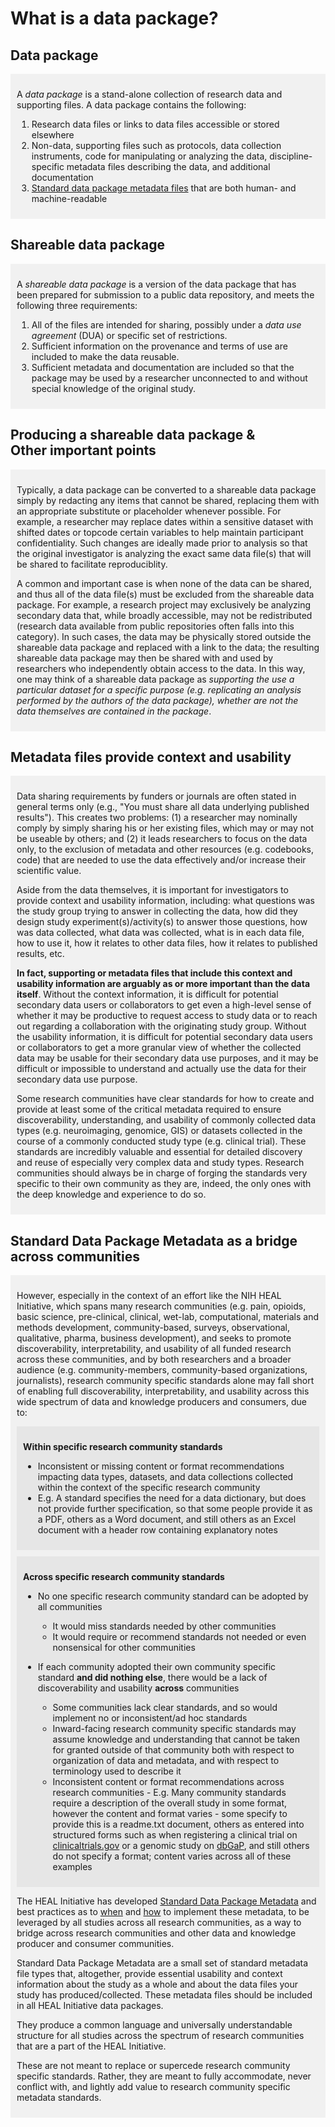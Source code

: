 # What is a data package? 



## Data package 

<div markdown="1" style="background-color:rgba(0, 0, 0, 0.0470588); text-align:left; vertical-align: top; padding:10px 10px; margin-bottom: 10px;">

A *data package* is a stand-alone collection of research data and supporting files. 
A data package contains the following:

1. Research data files or links to data files accessible or stored elsewhere
2. Non-data, supporting files such as protocols, data collection instruments,
   code for manipulating or analyzing the data, discipline-specific metadata
   files describing the data, and additional documentation
3. [Standard data package metadata files](../terms/index.md#standard-data-package-metadata-files)
   that are both human- and machine-readable

</div>

## Shareable data package 

<div markdown="1" style="background-color:rgba(0, 0, 0, 0.0470588); text-align:left; vertical-align: top; padding:10px 10px; margin-bottom: 10px;">

A *shareable data package* is a version of the data package that has been prepared for 
submission to a public data repository, and meets the following three requirements:

1. All of the files are intended for sharing, possibly under a
   *data use agreement* (DUA) or specific set of restrictions.
2. Sufficient information on the provenance and terms of use are included to
   make the data reusable.
3. Sufficient metadata and documentation are included so that the package may
   be used by a researcher unconnected to and without special knowledge of the
   original study.

</div>

## Producing a shareable data package & <br>Other important points 

<div markdown="1" style="background-color:rgba(0, 0, 0, 0.0470588); text-align:left; vertical-align: top; padding:10px 10px; margin-bottom: 10px;">

Typically, a data package can be converted to a shareable data package simply
by redacting any items that cannot be shared, replacing them with an
appropriate substitute or placeholder whenever possible. For example, a
researcher may replace dates within a sensitive dataset with shifted dates or topcode certain variables
to help maintain participant confidentiality. Such changes are ideally made
prior to analysis so that the original investigator is analyzing the exact
same data file(s) that will be shared to facilitate reproduciblity.

A common and important case is when none of the data can be shared, and thus
all of the data file(s) must be excluded from the shareable data package. For example, a
research project may exclusively be analyzing secondary data that, while
broadly accessible, may not be redistributed (research data available from
public repositories often falls into this category). In such cases, the data
may be physically stored outside the shareable data package and replaced with a link to
the data; the resulting shareable data package may then be shared with and used by
researchers who independently obtain access to the data. In this way, one may
think of a shareable data package as *supporting the use a particular dataset for a
specific purpose (e.g. replicating an analysis performed by the authors of the data package), 
whether are not the data themselves are contained in the package*.

</div>

## Metadata files provide context and usability

<div markdown="1" style="background-color:rgba(0, 0, 0, 0.0470588); text-align:left; vertical-align: top; padding:10px 10px; margin-bottom: 10px;">

Data sharing requirements by funders or journals are often stated in general
terms only (e.g., "You must share all data underlying published results").
This creates two problems: (1) a researcher may nominally comply by simply
sharing his or her existing files, which may or may not be useable by others;
and (2) it leads researchers to focus on the data only, to the exclusion of
metadata and other resources (e.g. codebooks, code) that are needed to use the data
effectively and/or increase their scientific value.

Aside from the data themselves, it is important for investigators to provide
context and usability information, including: what questions was the study
group trying to answer in collecting the data, how did they design study
experiment(s)/activity(s) to answer those questions, how was data collected,
what data was collected, what is in each data file, how to use it, how it
relates to other data files, how it relates to published results, etc.

**In fact, supporting or metadata files that include this context and
usability information are arguably as or more important than the data
itself**. Without the context information, it is difficult for potential
secondary data users or collaborators to get even a high-level sense of
whether it may be productive to request access to study data or to reach out
regarding a collaboration with the originating study group. Without the
usability information, it is difficult for potential secondary data users or
collaborators to get a more granular view of whether the collected data may be
usable for their secondary data use purposes, and it may be difficult or
impossible to understand and actually use the data for their secondary data
use purpose.

Some research communities have clear standards for how to create and provide
at least some of the critical metadata required to ensure discoverability,
understanding, and usability of commonly collected data types (e.g.
neuroimaging, genomice, GIS) or datasets collected in the course of a commonly
conducted study type (e.g. clinical trial). These standards are incredibly
valuable and essential for detailed discovery and reuse of especially very
complex data and study types. Research communities should always be in charge
of forging the standards very specific to their own community as they are,
indeed, the only ones with the deep knowledge and experience to do so.

</div>

## Standard Data Package Metadata as a bridge across communities 

<div markdown="1" style="background-color:rgba(0, 0, 0, 0.0470588); text-align:left; vertical-align: top; padding:10px 10px; margin-bottom: 10px;">

However, especially in the context of an effort like the NIH HEAL Initiative, which spans many research communities (e.g. pain, opioids, basic science, pre-clinical, clinical, wet-lab, computational, materials and methods development, community-based, surveys, observational, qualitative, pharma, business development), and seeks to promote discoverability, interpretability, and usability of all funded research across these communities, and by both researchers and a broader audience (e.g. community-members, community-based organizations, journalists), research community specific standards alone may fall short of enabling full discoverability, interpretability, and usability across this wide spectrum of data and knowledge producers and consumers, due to: 

<div markdown="1" style="background-color:rgba(0, 0, 0, 0.0470588); text-align:left; vertical-align: top; padding:10px 10px; margin-bottom: 10px;">

**Within specific research community standards**

* Inconsistent or missing content or format recommendations impacting data types, datasets, and data collections collected within the context of the specific research community
* E.g. A standard specifies the need for a data dictionary, but does not provide further specification, so that some people provide it as a PDF, others as a Word document, and still others as an Excel document with a header row containing explanatory notes

</div>

<div markdown="1" style="background-color:rgba(0, 0, 0, 0.0470588); text-align:left; vertical-align: top; padding:10px 10px; margin-bottom: 10px;">

**Across specific research community standards**

* No one specific research community standard can be adopted by all communities 

    * It would miss standards needed by other communities
    * It would require or recommend standards not needed or even nonsensical for other communities

* If each community adopted their own community specific standard **and did nothing else**, there would be a lack of discoverability and usability **across** communities

    * Some communities lack clear standards, and so would implement no or inconsistent/ad hoc standards
    * Inward-facing research community specific standards may assume knowledge and understanding that cannot be taken for granted outside of that community both with respect to organization of data and metadata, and with respect to terminology used to describe it
    * Inconsistent content or format recommendations across research communities - E.g. Many community standards require a description of the overall study in some format, however the content and format varies - some specify to provide this is a readme.txt document, others as entered into structured forms such as when registering a clinical trial on [clinicaltrials.gov](https://clinicaltrials.gov/) or a genomic study on [dbGaP](https://www.ncbi.nlm.nih.gov/gap/), and still others do not specify a format; content varies across all of these examples  

</div>

The HEAL Initiative has developed [Standard Data Package Metadata](../terms/index.md#standard-data-package-metadata-files) and best practices as to [when](./when.md) and [how](./how.md) to implement these metadata, to be leveraged by all studies across all research communities, as a way to bridge across research communities and other data and knowledge producer and consumer communities. 

Standard Data Package Metadata are a small set of standard metadata file types that, altogether, provide essential usability and context information about the study as a whole and about the data files your study has produced/collected. These metadata files should be included in all HEAL Initiative data packages. 

They produce a common language and universally understandable structure for all studies across the spectrum of research communities that are a part of the HEAL Initiative. 

These are not meant to replace or supercede research community specific standards. Rather, they are meant to fully accommodate, never conflict with, and lightly add value to research community specific metadata standards.

</div>
